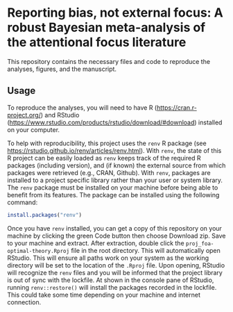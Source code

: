 # Reporting bias, not external focus: A robust Bayesian meta-analysis of the attentional focus literature

This repository contains the necessary files and code to reproduce the analyses, figures, and the manuscript. 

## Usage
To reproduce the analyses, you will need to have R (https://cran.r-project.org/) and RStudio (https://www.rstudio.com/products/rstudio/download/#download) installed on your computer.

To help with reproducibility, this project uses the `renv` R package (see https://rstudio.github.io/renv/articles/renv.html). With `renv`, the state of this R project can be easily loaded as `renv` keeps track of the required R packages (including version), and (if known) the external source from which packages were retrieved (e.g., CRAN, Github). With `renv`, packages are installed to a project specific library rather than your user or system library. The `renv` package must be installed on your machine before being able to benefit from its features. The package can be installed using the following command:

``` r
install.packages("renv")
```

Once you have `renv` installed, you can get a copy of this repository on your machine by clicking the green Code button then choose Download zip. Save to your machine and extract. After extraction, double click the `proj_foa-optimal-theory.Rproj` file in the root directory. This will automatically open RStudio. This will ensure all paths work on your system as the working directory will be set to the location of the `.Rproj` file. Upon opening, RStudio will recognize the `renv` files and you will be informed that the project library is out of sync with the lockfile. At shown in the console pane of RStudio, running `renv::restore()` will install the packages recorded in the lockfile. This could take some time depending on your machine and internet connection.
